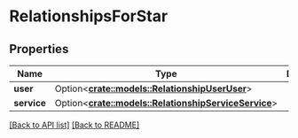 # RelationshipsForStar

## Properties

Name | Type | Description | Notes
------------ | ------------- | ------------- | -------------
**user** | Option<[**crate::models::RelationshipUserUser**](RelationshipUserUser.md)> |  | 
**service** | Option<[**crate::models::RelationshipServiceService**](RelationshipServiceService.md)> |  | 

[[Back to API list]](../README.md#documentation-for-api-endpoints) [[Back to README]](../README.md)


